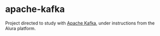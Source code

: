 # apache-kafka
Project directed to study with [Apache Kafka](https://kafka.apache.org/), under instructions from the Alura platform.